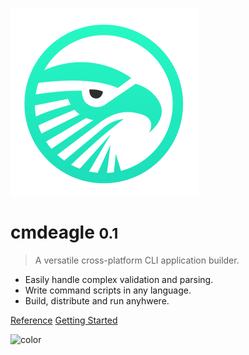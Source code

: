<!-- _coverpage.md -->

<!-- ![logo](_media/logo-light.svg) -->

![logo](_media/logo-light.svg)

# cmdeagle <small>0.1</small>

> A versatile cross-platform CLI application builder.

- Easily handle complex validation and parsing.
- Write command scripts in any language.
- Build, distribute and run anyhwere.

[Reference](#reference)
[Getting Started](#quick-start)

<!-- background color -->

![color](#f0f0f0)